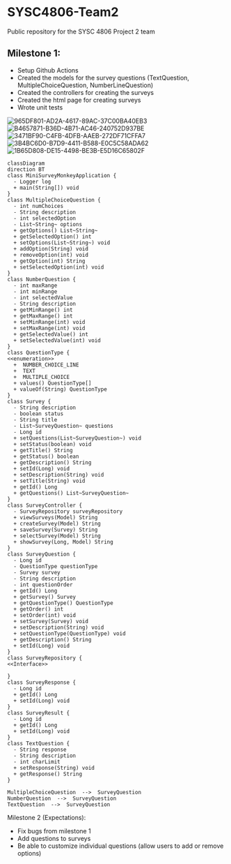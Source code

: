 # SYSC4806-Team2
Public repository for the SYSC 4806 Project 2 team


## Milestone 1:
 - Setup Github Actions
 - Created the models for the survey questions (TextQuestion, MultipleChoiceQuestion, NumberLineQuestion)
 - Created the controllers for creating the surveys
 - Created the html page for creating surveys
 - Wrote unit tests
 
  ![965DF801-AD2A-4617-89AC-37C00BA40EB3](https://user-images.githubusercontent.com/72236016/223782303-df8389c6-d7f4-4e5b-8bfa-3421850777d3.jpg)
![B4657871-B36D-4B71-AC46-240752D937BE](https://user-images.githubusercontent.com/72236016/223782400-b2a0d600-f998-4b9f-8331-2609a38a62ef.jpg)
![3471BF90-C4FB-4DFB-AAEB-272DF71CFFA7](https://user-images.githubusercontent.com/72236016/223782412-26d3f17f-645e-47ef-88f3-05a627b0ca31.jpg)
![3B4BC6D0-B7D9-4411-B588-E0C5C58ADA62](https://user-images.githubusercontent.com/72236016/223782424-4723c43b-040b-460d-b02e-a03ae0d54f9a.jpg)
![1B65D808-DE15-4498-BE3B-E5D16C65802F](https://user-images.githubusercontent.com/72236016/223782443-869fff06-2271-4d30-8326-10813c6091c9.jpg)


```mermaid
classDiagram
direction BT
class MiniSurveyMonkeyApplication {
  - Logger log
  + main(String[]) void
}
class MultipleChoiceQuestion {
  - int numChoices
  - String description
  - int selectedOption
  - List~String~ options
  + getOptions() List~String~
  + getSelectedOption() int
  + setOptions(List~String~) void
  + addOption(String) void
  + removeOption(int) void
  + getOption(int) String
  + setSelectedOption(int) void
}
class NumberQuestion {
  - int maxRange
  - int minRange
  - int selectedValue
  - String description
  + getMinRange() int
  + getMaxRange() int
  + setMinRange(int) void
  + setMaxRange(int) void
  + getSelectedValue() int
  + setSelectedValue(int) void
}
class QuestionType {
<<enumeration>>
  +  NUMBER_CHOICE_LINE
  +  TEXT
  +  MULTIPLE_CHOICE
  + values() QuestionType[]
  + valueOf(String) QuestionType
}
class Survey {
  - String description
  - boolean status
  - String title
  - List~SurveyQuestion~ questions
  - Long id
  + setQuestions(List~SurveyQuestion~) void
  + setStatus(boolean) void
  + getTitle() String
  + getStatus() boolean
  + getDescription() String
  + setId(Long) void
  + setDescription(String) void
  + setTitle(String) void
  + getId() Long
  + getQuestions() List~SurveyQuestion~
}
class SurveyController {
  - SurveyRepository surveyRepository
  + viewSurveys(Model) String
  + createSurvey(Model) String
  + saveSurvey(Survey) String
  + selectSurvey(Model) String
  + showSurvey(Long, Model) String
}
class SurveyQuestion {
  - Long id
  - QuestionType questionType
  - Survey survey
  - String description
  - int questionOrder
  + getId() Long
  + getSurvey() Survey
  + getQuestionType() QuestionType
  + getOrder() int
  + setOrder(int) void
  + setSurvey(Survey) void
  + setDescription(String) void
  + setQuestionType(QuestionType) void
  + getDescription() String
  + setId(Long) void
}
class SurveyRepository {
<<Interface>>

}
class SurveyResponse {
  - Long id
  + getId() Long
  + setId(Long) void
}
class SurveyResult {
  - Long id
  + getId() Long
  + setId(Long) void
}
class TextQuestion {
  - String response
  - String description
  - int charLimit
  + setResponse(String) void
  + getResponse() String
}

MultipleChoiceQuestion  -->  SurveyQuestion 
NumberQuestion  -->  SurveyQuestion 
TextQuestion  -->  SurveyQuestion 
``` 

 Milestone 2 (Expectations):
 - Fix bugs from milestone 1
 - Add questions to surveys
 - Be able to customize individual questions (allow users to add or remove options)

